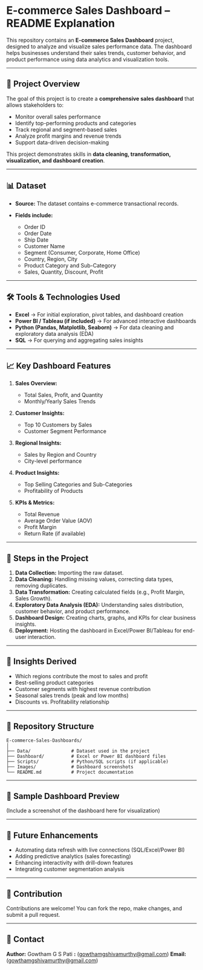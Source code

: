 # E-commerce Sales Dashboard – README Explanation

This repository contains an **E-commerce Sales Dashboard** project, designed to analyze and visualize sales performance data. The dashboard helps businesses understand their sales trends, customer behavior, and product performance using data analytics and visualization tools.

---

## 📌 Project Overview

The goal of this project is to create a **comprehensive sales dashboard** that allows stakeholders to:

* Monitor overall sales performance
* Identify top-performing products and categories
* Track regional and segment-based sales
* Analyze profit margins and revenue trends
* Support data-driven decision-making

This project demonstrates skills in **data cleaning, transformation, visualization, and dashboard creation**.

---

## 📊 Dataset

* **Source:** The dataset contains e-commerce transactional records.
* **Fields include:**

  * Order ID
  * Order Date
  * Ship Date
  * Customer Name
  * Segment (Consumer, Corporate, Home Office)
  * Country, Region, City
  * Product Category and Sub-Category
  * Sales, Quantity, Discount, Profit

---

## 🛠 Tools & Technologies Used

* **Excel** → For initial exploration, pivot tables, and dashboard creation
* **Power BI / Tableau (if included)** → For advanced interactive dashboards
* **Python (Pandas, Matplotlib, Seaborn)** → For data cleaning and exploratory data analysis (EDA)
* **SQL** → For querying and aggregating sales insights

---

## 📈 Key Dashboard Features

1. **Sales Overview:**

   * Total Sales, Profit, and Quantity
   * Monthly/Yearly Sales Trends

2. **Customer Insights:**

   * Top 10 Customers by Sales
   * Customer Segment Performance

3. **Regional Insights:**

   * Sales by Region and Country
   * City-level performance

4. **Product Insights:**

   * Top Selling Categories and Sub-Categories
   * Profitability of Products

5. **KPIs & Metrics:**

   * Total Revenue
   * Average Order Value (AOV)
   * Profit Margin
   * Return Rate (if available)

---

## 🚀 Steps in the Project

1. **Data Collection:** Importing the raw dataset.
2. **Data Cleaning:** Handling missing values, correcting data types, removing duplicates.
3. **Data Transformation:** Creating calculated fields (e.g., Profit Margin, Sales Growth).
4. **Exploratory Data Analysis (EDA):** Understanding sales distribution, customer behavior, and product performance.
5. **Dashboard Design:** Creating charts, graphs, and KPIs for clear business insights.
6. **Deployment:** Hosting the dashboard in Excel/Power BI/Tableau for end-user interaction.

---

## 📌 Insights Derived

* Which regions contribute the most to sales and profit
* Best-selling product categories
* Customer segments with highest revenue contribution
* Seasonal sales trends (peak and low months)
* Discounts vs. Profitability relationship

---

## 📂 Repository Structure

```
E-commerce-Sales-Dashboards/
│
├── Data/               # Dataset used in the project
├── Dashboard/          # Excel or Power BI dashboard files
├── Scripts/            # Python/SQL scripts (if applicable)
├── Images/             # Dashboard screenshots
└── README.md           # Project documentation
```

---

## 📸 Sample Dashboard Preview

(Include a screenshot of the dashboard here for visualization)

---

## 🔮 Future Enhancements

* Automating data refresh with live connections (SQL/Excel/Power BI)
* Adding predictive analytics (sales forecasting)
* Enhancing interactivity with drill-down features
* Integrating customer segmentation analysis

---

## 🤝 Contribution

Contributions are welcome! You can fork the repo, make changes, and submit a pull request.

---

## 📧 Contact

**Author:** Gowtham G S Pati
**:** (gowthamgshivamurthy@gmail.com)
**Email:** (gowthamgshivamurthy@gmail.com)
